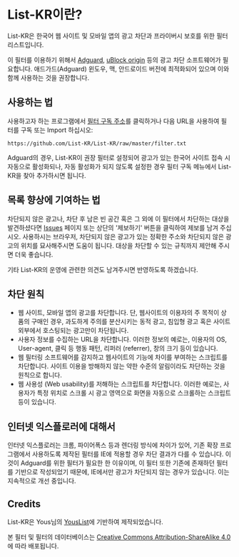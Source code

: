 # List-KR이란?
List-KR은 한국어 웹 사이트 및 모바일 앱의 광고 차단과 프라이버시 보호를 위한 필터 리스트입니다.

이 필터를 이용하기 위해서 [Adguard][], [uBlock origin][] 등의 광고 차단 소프트웨어가 필요합니다. 애드가드(Adguard) 윈도우, 맥, 안드로이드 버전에 최적화되어 있으며 이와 함께 사용하는 것을 권장합니다. 

## 사용하는 법

사용하고자 하는 프로그램에서 [필터 구독 주소][]를 클릭하거나 다음 URL을 사용하여 필터를 구독 또는 Import 하십시오:
```
https://github.com/List-KR/List-KR/raw/master/filter.txt
```

Adguard의 경우, List-KR이 권장 필터로 설정되어 광고가 있는 한국어 사이트 접속 시 자동으로 활성화되나, 자동 활성화가 되지 않도록 설정한 경우 필터 구독 메뉴에서 List-KR을 찾아 추가하시면 됩니다.

## 목록 향상에 기여하는 법

차단되지 않은 광고나, 차단 후 남은 빈 공간 혹은 그 외에 이 필터에서 차단하는 대상을 발견하셨다면 [Issues][] 페이지 또는 상단의 '제보하기' 버튼을 클릭하여 제보를 남겨 주십시오. 사용하시는 브라우저, 차단되지 않은 광고가 있는 정확한 주소와 차단되지 않은 광고의 위치를 묘사해주시면 도움이 됩니다. 대상을 차단할 수 있는 규칙까지 제안해 주시면 더욱 좋습니다.

기타 List-KR의 운영에 관련한 의견도 남겨주시면 반영하도록 하겠습니다.

## 차단 원칙

* 웹 사이트, 모바일 앱의 광고를 차단합니다. 단, 웹사이트의 이용자의 주 목적이 상품의 구매인 경우, 과도하게 주의를 분산시키는 동적 광고, 침입형 광고 혹은 사이트 외부에서 호스팅되는 광고만이 차단됩니다.
* 사용자 정보를 수집하는 URL을 차단합니다. 이러한 정보의 예로는, 이용자의 OS, User-agent, 클릭 등 행동 패턴, 리퍼러 (referrer), 창의 크기 등이 있습니다.
* 웹 필터링 소프트웨어를 감지하고 웹사이트의 기능에 차이를 부여하는 스크립트를 차단합니다. 사이트 이용을 방해하지 않는 약한 수준의 알림이라도 차단하는 것을 원칙으로 합니다.
* 웹 사용성 (Web usability)를 저해하는 스크립트를 차단합니다. 이러한 예로는, 사용자가 특정 위치로 스크롤 시 광고 영역으로 화면을 자동으로 스크롤하는 스크립트 등이 있습니다.

## 인터넷 익스플로러에 대해서

인터넷 익스플로러는 크롬, 파이어폭스 등과 렌더링 방식에 차이가 있어, 기존 확장 프로그램에서 사용하도록 제작된 필터를 IE에 적용할 경우 차단 결과가 다를 수 있습니다. 이것이 Adguard를 위한 필터가 필요한 한 이유이며, 이 필터 또한 기존에 존재하던 필터를 기반으로 작성되었기 때문에, IE에서만 광고가 차단되지 않는 경우가 있습니다. 이는 지속적으로 개선 중입니다.

## Credits
List-KR은 Yous님의 [YousList][]에 기반하여 제작되었습니다.

본 필터 및 필터의 데이터베이스는 [Creative Commons Attribution-ShareAlike 4.0][]에 따라 배포됩니다.

[Adguard]: https://adguard.com
[Adblock Plus]: https://adblockplus.org/
[uBlock origin]: https://github.com/gorhill/uBlock
[이곳]: https://namu.wiki/w/Adguard
[Issues]: https://github.com/List-KR/List-KR/issues
[Creative Commons Attribution-ShareAlike 4.0]: https://creativecommons.org/licenses/by-sa/4.0/deed.ko
[필터 구독 주소]: https://subscribe.adblockplus.org/?location=https://github.com/List-KR/List-KR/raw/master/filter.txt&title=List-KR
[YousList]: https://github.com/yous/YousList
